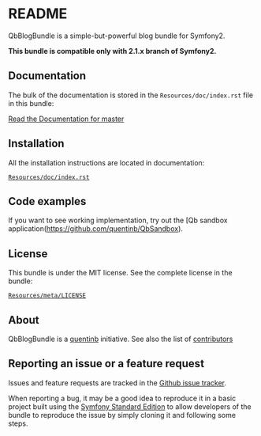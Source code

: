 README
======

QbBlogBundle is a simple-but-powerful blog bundle for Symfony2.

**This bundle is compatible only with 2.1.x branch of Symfony2.**

Documentation
-------------

The bulk of the documentation is stored in the `Resources/doc/index.rst` file in this bundle:

[Read the Documentation for master](https://github.com/quentinb/QbBlogBundle/blob/master/Resources/doc/index.rst)

Installation
------------

All the installation instructions are located in documentation:

[`Resources/doc/index.rst`](https://github.com/quentinb/QbBlogBundle/blob/master/Resources/doc/index.rst)

Code examples
-------------

If you want to see working implementation, try out the [Qb sandbox application(https://github.com/quentinb/QbSandbox).

License
-------

This bundle is under the MIT license. See the complete license in the bundle:

[`Resources/meta/LICENSE`](https://github.com/quentinb/QbBlogBundle/blob/master/Resources/meta/LICENSE)

About
-----

QbBlogBundle is a [quentinb](https://github.com/quentinb) initiative. See also the
list of [contributors](https://github.com/quentinb/QbBlogBundle/graphs/contributors)

Reporting an issue or a feature request
---------------------------------------

Issues and feature requests are tracked in the [Github issue tracker](https://github.com/quentinb/QbBlogBundle/issues).

When reporting a bug, it may be a good idea to reproduce it in a basic project
built using the [Symfony Standard Edition](https://github.com/symfony/symfony-standard)
to allow developers of the bundle to reproduce the issue by simply cloning it and
following some steps.